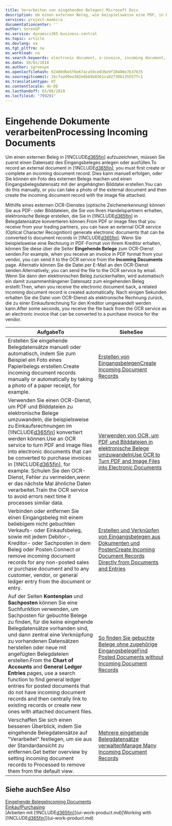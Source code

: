 ```yaml
---
title: Verarbeiten von eingehenden Belegen| Microsoft Docs
description: Um einen externen Beleg, wie beispielsweise eine PDF, in Business Central aufzuzeichnen, müssen Sie zuerst einen eingehenden Belegdatensatz erstellen oder fertig stellen.
services: project-madeira
documentationcenter: ''
author: SorenGP
ms.service: dynamics365-business-central
ms.topic: article
ms.devlang: na
ms.tgt_pltfrm: na
ms.workload: na
ms.search.keywords: electronic document, e-invoice, incoming document, OCR, ecommerce, document exchange, import invoice
ms.date: 10/01/2018
ms.author: sgroespe
ms.openlocfilehash: 62400d6e5f6e67aca59ce836e9f20400e7b37635
ms.sourcegitcommit: 1bcfaa99ea302e6b84b8361ca02730b135557fc1
ms.translationtype: HT
ms.contentlocale: de-DE
ms.lasthandoff: 03/08/2019
ms.locfileid: "799291"
---
```

# <a name="processing-incoming-documents"></a><span data-ttu-id="c9abe-103">Eingehende Dokumente verarbeiten</span><span class="sxs-lookup"><span data-stu-id="c9abe-103">Processing Incoming Documents</span></span>
<span data-ttu-id="c9abe-104">Um einen externen Beleg in [!INCLUDE[d365fin](includes/d365fin_md.md)] aufzuzeichnen, müssen Sie zuerst einen Datensatz des Eingangsbeleges anlegen oder ausfüllen.</span><span class="sxs-lookup"><span data-stu-id="c9abe-104">To record an external document in [!INCLUDE[d365fin](includes/d365fin_md.md)], you must first create or complete an incoming document record.</span></span> <span data-ttu-id="c9abe-105">Dies kann manuell erfolgen, oder Sie können ein Foto des externen Belegs machen und einen Eingangsbelegsdatensatz mit der angehängten Bilddatei erstellen.</span><span class="sxs-lookup"><span data-stu-id="c9abe-105">You can do this manually, or you can take a photo of the external document and then create the incoming document record with the image file attached.</span></span>

<span data-ttu-id="c9abe-106">Mithilfe eines externen OCR-Dienstes (optische Zeichenerkennung) können Sie aus PDF- oder Bilddateien, die Sie von Ihren Handelspartnern erhalten, elektronische Belege erstellen, die Sie in [!INCLUDE[d365fin](includes/d365fin_md.md)] in Belegdatensätze konvertieren können.</span><span class="sxs-lookup"><span data-stu-id="c9abe-106">From PDF or image files that you receive from your trading partners, you can have an external OCR service (Optical Character Recognition) generate electronic documents that can be converted to document records in [!INCLUDE[d365fin](includes/d365fin_md.md)].</span></span> <span data-ttu-id="c9abe-107">Wenn Sie beispielsweise eine Rechnung in PDF-Format von Ihrem Kreditor erhalten, können Sie diese über die Seiter **Eingehende Belege** zum OCR-Dienst senden.</span><span class="sxs-lookup"><span data-stu-id="c9abe-107">For example, when you receive an invoice in PDF format from your vendor, you can send it to the OCR service from the **Incoming Documents** page.</span></span> <span data-ttu-id="c9abe-108">Alternativ können Sie die Datei per E-Mail an den OCR-Dienst senden.</span><span class="sxs-lookup"><span data-stu-id="c9abe-108">Alternatively, you can send the file to the OCR service by email.</span></span> <span data-ttu-id="c9abe-109">Wenn Sie dann den elektronischen Beleg zurückerhalten, wird automatisch ein damit zusammenhängener Datensatz zum eingehenden Beleg erstellt.</span><span class="sxs-lookup"><span data-stu-id="c9abe-109">Then, when you receive the electronic document back, a related incoming document record is created automatically.</span></span> <span data-ttu-id="c9abe-110">Nach einigen Sekunden erhalten Sie die Datei vom OCR-Dienst als elektronische Rechnung zurück, die zu einer Einkaufsrechnung für den Kreditor umgewandelt werden kann.</span><span class="sxs-lookup"><span data-stu-id="c9abe-110">After some seconds, you receive the file back from the OCR service as an electronic invoice that can be converted to a purchase invoice for the vendor.</span></span>

| <span data-ttu-id="c9abe-111">Aufgabe</span><span class="sxs-lookup"><span data-stu-id="c9abe-111">To</span></span> | <span data-ttu-id="c9abe-112">Siehe</span><span class="sxs-lookup"><span data-stu-id="c9abe-112">See</span></span> |
| --- | --- |
| <span data-ttu-id="c9abe-113">Erstellen Sie eingehende Belegdatensätze manuell oder automatisch, indem Sie zum Beispiel ein Foto eines Papierbelegs erstellen.</span><span class="sxs-lookup"><span data-stu-id="c9abe-113">Create incoming document records manually or automatically by taking a photo of a paper receipt, for example.</span></span> |[<span data-ttu-id="c9abe-114">Erstellen von Eingangsbelegen</span><span class="sxs-lookup"><span data-stu-id="c9abe-114">Create Incoming Document Records</span></span>](across-how-create-income-document-records.md) |
| <span data-ttu-id="c9abe-115">Verwenden Sie einen OCR-Dienst, um PDF und Bilddateien zu elektronische Belege umzuwandeln, die beispielsweise zu Einkaufsrechnungen im [!INCLUDE[d365fin](includes/d365fin_md.md)] konvertiert werden können.</span><span class="sxs-lookup"><span data-stu-id="c9abe-115">Use an OCR service to turn PDF and image files into electronic documents that can be converted to purchase invoices in [!INCLUDE[d365fin](includes/d365fin_md.md)], for example.</span></span> <span data-ttu-id="c9abe-116">Schulen Sie den OCR-Dienst, Fehler zu vermeiden,wenn er das nächste Mal ähnliche Daten verarbeitet.</span><span class="sxs-lookup"><span data-stu-id="c9abe-116">Train the OCR service to avoid errors next time it processes similar data.</span></span> |[<span data-ttu-id="c9abe-117">Verwenden von OCR, um PDF und Bilddateien in elektronische Belege umzuwandeln</span><span class="sxs-lookup"><span data-stu-id="c9abe-117">Use OCR to Turn PDF and Image Files into Electronic Documents</span></span>](across-how-use-ocr-pdf-images-files.md) |
| <span data-ttu-id="c9abe-118">Verbinden oder entfernen Sie einen Eingangsbeleg mit einem beliebigem nicht gebuchten Verkaufs- oder Einkaufsbeleg, sowie mit jedem Debitor-, Kreditor- oder Sachposten in dem Beleg oder Posten.</span><span class="sxs-lookup"><span data-stu-id="c9abe-118">Connect or remove incoming document records for any non-posted sales or purchase document and to any customer, vendor, or general ledger entry from the document or entry.</span></span> |[<span data-ttu-id="c9abe-119">Erstellen und Verknüpfen von Eingangsbelegen aus Dokumenten und Posten</span><span class="sxs-lookup"><span data-stu-id="c9abe-119">Create Incoming Document Records Directly from Documents and Entries</span></span>](across-how-connect-disconnect-income-document-records.md) |
| <span data-ttu-id="c9abe-120">Auf der Seiten **Kontenplan** und **Sachposten** können Sie eine Suchfunktion verwenden, um Sachposten für gebuchte Belege zu finden, für die keine eingehende Belegdatensätze vorhanden sind, und dann zentral eine Verknüpfung zu vorhandenen Datensätzen herstellen oder neue mit angefügten Belegdateien erstellen.</span><span class="sxs-lookup"><span data-stu-id="c9abe-120">From the **Chart of Accounts** and **General Ledger Entries** pages, use a search function to find general ledger entries for posted documents that do not have incoming document records and then centrally link to existing records or create new ones with attached document files.</span></span> |[<span data-ttu-id="c9abe-121">So finden Sie gebuchte Belege ohne zugehörige Eingangsbelege</span><span class="sxs-lookup"><span data-stu-id="c9abe-121">Find Posted Documents without Incoming Document Records</span></span>](across-how-find-posted-documents-without-income-document-records.md) |
| <span data-ttu-id="c9abe-122">Verschaffen Sie sich einen besseren Überblick, indem Sie eingehende Belegdatensätze auf "Verarbeitet" festlegen, um sie aus der Standardansicht zu entfernen.</span><span class="sxs-lookup"><span data-stu-id="c9abe-122">Get better overview by setting incoming document records to Processed to remove them from the default view.</span></span> |[<span data-ttu-id="c9abe-123">Mehrere eingehende Belegdatensätze verwalten</span><span class="sxs-lookup"><span data-stu-id="c9abe-123">Manage Many Incoming Document Records</span></span>](across-how-manage-many-income-document-records.md) |

## <a name="see-also"></a><span data-ttu-id="c9abe-124">Siehe auch</span><span class="sxs-lookup"><span data-stu-id="c9abe-124">See Also</span></span>
[<span data-ttu-id="c9abe-125">Eingehende Belege</span><span class="sxs-lookup"><span data-stu-id="c9abe-125">Incoming Documents</span></span>](across-income-documents.md)  
[<span data-ttu-id="c9abe-126">Einkauf</span><span class="sxs-lookup"><span data-stu-id="c9abe-126">Purchasing</span></span>](purchasing-manage-purchasing.md)  
<span data-ttu-id="c9abe-127">[Arbeiten mit [!INCLUDE[d365fin](includes/d365fin_md.md)]](ui-work-product.md)</span><span class="sxs-lookup"><span data-stu-id="c9abe-127">[Working with [!INCLUDE[d365fin](includes/d365fin_md.md)]](ui-work-product.md)</span></span>
